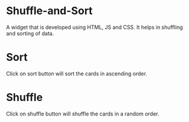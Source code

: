# Shuffle-and-Sort

A widget that is developed using HTML, JS and CSS. It helps in shuffling and sorting of data.

# Sort

Click on sort button will sort the cards in ascending order.

# Shuffle

Click on shuffle button will shuffle the cards in a random order.

